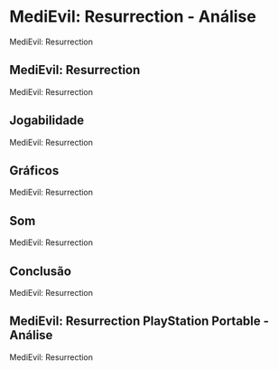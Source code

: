 ---
---

# MediEvil: Resurrection - Análise

MediEvil: Resurrection

## MediEvil: Resurrection

MediEvil: Resurrection

## Jogabilidade

MediEvil: Resurrection

## Gráficos

MediEvil: Resurrection

## Som

MediEvil: Resurrection

## Conclusão

MediEvil: Resurrection

## MediEvil: Resurrection PlayStation Portable - Análise

MediEvil: Resurrection
